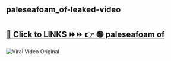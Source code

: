 
 ## paleseafoam_of-leaked-video 

# <h2><a href="https://clipsfans.com/paleseafoam_of&ref=git">🔗 Click to LINKS ⏩⏩ 👉 🟢 paleseafoam of </a></h2>

<a href="https://clipsfans.com/paleseafoam_of&ref=git" rel="nofollow" data-target="animated-image.originalLink"><img src="https://i.ibb.co.com/xMMVF88/686577567.gif" alt="Viral Video Original" style="max-width: 100%; display: inline-block;" data-target="animated-image.originalImage"></a>
